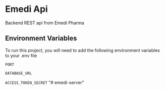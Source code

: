 # Emedi Api

Backend REST api from Emedi Pharma

## Environment Variables

To run this project, you will need to add the following environment variables to your .env file

`PORT`

`DATABASE_URL`

`ACCESS_TOKEN_SECRET`
"# emedi-server" 
